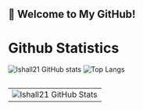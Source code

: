 ## 👋 Welcome to My GitHub!


# Github  Statistics
![Ishall21 GitHub stats](https://github-readme-stats.vercel.app/api?username=Vladis1av-code&theme=default&show_icons=true)
![Top Langs](https://github-readme-stats.vercel.app/api/top-langs/?username=Vladis1av-code&layout=compact)

<div align="center">
        <h2 align="center" class="section-heading"></h2>
        <p></p>
        <table align="center" width="100%" height="100%" >
            <tr>
                <td><img style="border: none;" src="https://github-profile-summary-cards.vercel.app/api/cards/profile-details?username=Vladis1av-code&theme=github_dark" alt="Ishall21 GitHub Stats"/></td>
            </tr>
        </table>
        <table align="center" width="100%" height="100%" >
            <tr>
                <td><img style="border: none;" src="https://github-profile-summary-cards.vercel.app/api/cards/stats?username=Vladis1av-code&theme=github_dark" alt="Ishall21 GitHub Stats"/></td>
                <td><img style="border: none;" src="https://github-profile-summary-cards.vercel.app/api/cards/productive-time?username=Vladis1av-code&theme=github_dark&utcOffset=10" alt="Ishall21 GitHub Stats"/>
                <td><img style="border: none;" src="https://github-profile-summary-cards.vercel.app/api/cards/repos-per-language?username=Vladis1av-code&theme=github_dark" alt="Ishall21 GitHub Stats"/></td>
                <td><img style="border: none;" src="https://github-profile-summary-cards.vercel.app/api/cards/most-commit-language?username=Vladis1av-code&theme=github_dark" alt="Ishall21 GitHub Stats"/></td>
            </tr>
        </table>
    </div>

# 🛠 Tech Stack
<table>
  <tr>
    <td align="center" width="96">
        <img src="https://techstack-generator.vercel.app/js-icon.svg" alt="JavaScript" width="65" height="65" />
      <br>JavaScript
    </td>
    <td align="center" width="96">
        <img src="https://techstack-generator.vercel.app/python-icon.svg" alt="Python" width="65" height="65" />
      <br>Python
    </td>  
    <td align="center" width="96">
        <img src="https://techstack-generator.vercel.app/docker-icon.svg" alt="Docker" width="65" height="65" />
      <br>Docker
    </td>
    <td align="center" width="96">
        <img src="https://techstack-generator.vercel.app/react-icon.svg" alt="React" width="65" height="65" />
      <br>React
    </td>
  </tr>
  <tr>
    <td align="center" width="96">
        <img src="https://techstack-generator.vercel.app/cpp-icon.svg" alt="C++" width="65" height="65" />
      <br>C++
    </td>
    <td align="center" width="96">
        <img src="https://techstack-generator.vercel.app/csharp-icon.svg" alt="C#" width="65" height="65" />
      <br>C#
    </td>
    <td align="center" width="96">
        <img src="https://techstack-generator.vercel.app/sass-icon.svg" alt="Sass" width="65" height="65" />
      <br>Sass
    </td>
        <td align="center" width="96">
        <img src="https://techstack-generator.vercel.app/nginx-icon.svg" alt="Nginx" width="65" height="65" />
      <br>Nginx
    </td>
  </tr>
  <tr>
    <td align="center" width="96"> 
        <img src="https://user-images.githubusercontent.com/25181517/192108372-f71d70ac-7ae6-4c0d-8395-51d8870c2ef0.png" width="48" height="48" alt="Git" />
      <br>Git
    </td>
    <td align="center" width="96">
        <img src="https://user-images.githubusercontent.com/25181517/192108891-d86b6220-e232-423a-bf5f-90903e6887c3.png" width="48" height="48" alt="Visual Studio Code" />
      <br>VS Code
    </td>
    <td align="center"  width="96">
        <img src="https://user-images.githubusercontent.com/25181517/192109061-e138ca71-337c-4019-8d42-4792fdaa7128.png" width="48" height="48" alt="Postman" />
      <br>Postman
    </td>
    <td align="center"  width="96">
     <img src="https://techstack-generator.vercel.app/github-icon.svg" alt="icon" width="61" height="61" />
      <br>GitHub
    </td>
  </tr>
    <td align="center" width="96">
        <img src="https://user-images.githubusercontent.com/25181517/192158954-f88b5814-d510-4564-b285-dff7d6400dad.png" width="48" height="48" alt="HTML" />
      <br>HTML
    </td>
    <td align="center" width="96">
        <img src="https://user-images.githubusercontent.com/25181517/183898674-75a4a1b1-f960-4ea9-abcb-637170a00a75.png" width="48" height="48" alt="CSS" />
      <br>CSS
    </td>
   <td align="center" width="96">
        <img src="https://user-images.githubusercontent.com/25181517/189715289-df3ee512-6eca-463f-a0f4-c10d94a06b2f.png" width="48" height="48" alt="Figma" />
      <br>Figma
    </td>
  </tr>
</table>



  

